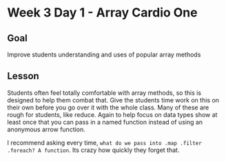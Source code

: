 # Week 3 Day 1 - Array Cardio One

## Goal

Improve students understanding and uses of popular array methods

## Lesson

Students often feel totally comfortable with array methods, so this is designed to help them combat that. Give the students time work on this on their own before you go over it with the whole class. Many of these are rough for students, like reduce. Again to help focus on data types show at least once that you can pass in a named function instead of using an anonymous arrow function.

I recommend asking every time, `what do we pass into .map .filter .foreach? A function`. Its crazy how quickly they forget that.
